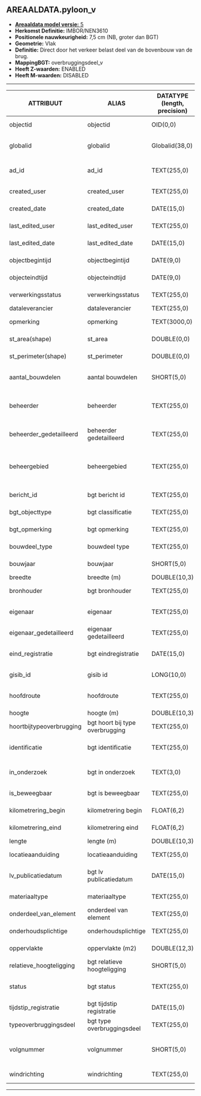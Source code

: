 ﻿## AREAALDATA.pyloon_v

* [__Areaaldata model versie:__ 5](https://provincienh.github.io/Leveren_Geoinformatie/dev/)
* __Herkomst Definitie:__ IMBOR/NEN3610
* __Positionele nauwkeurigheid:__ 7,5 cm (NB, groter dan BGT)
* __Geometrie:__ Vlak
* __Definitie:__ Direct door het verkeer belast deel van de bovenbouw van de brug.
* __MappingBGT:__ overbruggingsdeel_v
* __Heeft Z-waarden:__ ENABLED
* __Heeft M-waarden:__ DISABLED

***

|__ATTRIBUUT__                             |__ALIAS__                                     |__DATATYPE (length, precision)__       |__DEFINITIE__ (Oorsprong; Superklasse; Attribuuttype; Enumeratie/Referentie; Verwijzende sleutel; Standaard waarde; Definitie)|
|------                                    |------                                        |------                                 |-----    |
|objectid                                  |objectid                                      |OID(0,0)                               |PNH; AREAALDATA; Waarde wordt automatisch bepaald; ; ; Default: None; Intern ArcGIS Identificatienummer, aangemaakt door ArcGIS.
|globalid                                  |globalid                                      |Globalid(38,0)                         |PNH; AREAALDATA; Waarde wordt automatisch bepaald; ; ; Default: None; Elk object heeft een unieke GlobalID (Global Unique Identifier). Dit is een systeemveld van de ArcGIS software welke noodzakelijk is om een aantal functionaliteiten binnen deze software te kunnen gebruiken.
|ad_id                                     |ad_id                                         |TEXT(255,0)                            |PNH; AREAALDATA; GUID; ; ; Default: None; Uniek identificatienummer voor het object dat onveranderlijk is zolang het object bestaat in Areaaldata: in format 'AD.[GUID]'. Dit moet worden ingevuld door de aannemer.
|created_user                              |created_user                                  |TEXT(255,0)                            |PNH; AREAALDATA; Waarde wordt automatisch bepaald; ; ; Default: None; Naam van gebruiker die de rij heeft aangemaakt, gegenereerd door ArcGIS.
|created_date                              |created_date                                  |DATE(15,0)                             |PNH; AREAALDATA; Waarde wordt automatisch bepaald; ; ; Default: None; Datum waarop de rij aan de database is toegevoegd, gegenereerd door ArcGIS.
|last_edited_user                          |last_edited_user                              |TEXT(255,0)                            |PNH; AREAALDATA; Waarde wordt automatisch bepaald; ; ; Default: None; Naam van gebruiker die de laatste mutatie heeft doorgevoerd, gegenereerd door ArcGIS.
|last_edited_date                          |last_edited_date                              |DATE(15,0)                             |PNH; AREAALDATA; Waarde wordt automatisch bepaald; ; ; Default: None; Datum van de laatste mutatie, gegenereerd door ArcGIS.
|objectbegintijd                           |objectbegintijd                               |DATE(9,0)                              |PNH; AREAALDATA; Vrij invoerveld; ; ; Default: None; Datum waarop het object bij de bronhouder is ontstaan.
|objecteindtijd                            |objecteindtijd                                |DATE(9,0)                              |PNH; AREAALDATA; Vrij invoerveld; ; ; Default: None; Datum waarop het object bij de bronhouder niet meer geldig is.
|verwerkingsstatus                         |verwerkingsstatus                             |TEXT(255,0)                            |PNH; AREAALDATA; Enumeratie; keuzelijst [Verwerkingsstatus](../domeinen/Verwerkingsstatus.html); ; Default: None; Status van de gegevens.
|dataleverancier                           |dataleverancier                               |TEXT(255,0)                            |PNH; AREAALDATA; Vrij invoerveld; ; ; Default: None; Leverancier van de data.
|opmerking                                 |opmerking                                     |TEXT(3000,0)                           |PNH; AREAALDATA; Vrij invoerveld; ; ; Default: None; Algemene opmerking voor het object, zoals een omschrijving of toelichting.
|st_area(shape)                            |st_area                                       |DOUBLE(0,0)                            |PNH; AREAALDATA; Waarde wordt automatisch bepaald; ; ; Default: None; Oppervlakte van het beheerobject in m2.
|st_perimeter(shape)                       |st_perimeter                                  |DOUBLE(0,0)                            |PNH; AREAALDATA; Waarde wordt automatisch bepaald; ; ; Default: None; Omtrek van het beheerobject in meters.
|aantal_bouwdelen                          |aantal bouwdelen                              |SHORT(5,0)                             |PNH; Decompositie; Vrij invoerveld; ; ; Default: None; Indien een of meer dezelfde bouwdelen als een enkel bouwdeel mogen worden opgenomen, kan in dit attribuut worden aangegeven hoeveel bouwdelen het betreft. Let op: Enkel door PNH in te vullen
|beheerder                                 |beheerder                                     |TEXT(255,0)                            |IMBOR; Beheerd object; Enumeratie/Referentie; keuzelijst [BeheerdObjectBeheerder](../domeinen/BeheerdObjectBeheerder.html); ; Default: None; Een publiekrechtelijke instantie of (rechts)persoon die toeziet op de instandhouding van o.a. een object, kunstwerk of waterstaatswerk. De typen beheerder zijn conform de indeling in bronhouders (BGT).
|beheerder_gedetailleerd                   |beheerder gedetailleerd                       |TEXT(255,0)                            |IMBOR; Beheerd object; Enumeratie/Referentie; keuzelijst [BeheerdObjectBeheerderGedetailleerd](../domeinen/BeheerdObjectBeheerderGedetailleerd.html); ; Default: None; Nadere aanduiding van de beheerder van het beheerobject.
|beheergebied                              |beheergebied                                  |TEXT(255,0)                            |IMBOR; Beheerd object; Enumeratie/Referentie; keuzelijst [GCR_NAAM](../domeinen/GCR_NAAM.html); Verwijzende sleutel naar [gebiedscontractregio_v]; Default: None; De provincie heeft haar gebied in 8 gebieden opgesplitst. Amsterdam (gebied 8) is zelfstandig. Aanduiding van het beheergebied waarbinnen het beheerobject ligt. Bevat een verwijzende sleutel naar gebiedscontractregio_v (simpel). AD_ID foreign key. 
|bericht_id                                |bgt bericht id                                |TEXT(255,0)                            |PNH; Geo-object; Vrij invoerveld; ; ; Default: None; Nummer van het bericht dat PNH heeft verzonden naar LV. Dit mag niet worden ingevuld door de aannemer.
|bgt_objecttype                            |bgt classificatie                             |TEXT(255,0)                            |IMBOR; Geo-object; Enumeratie/Referentie; keuzelijst [BGTclassificatie](../domeinen/BGTclassificatie.html); ; Default: overbruggingsdeel_v; Specificatie van het BGT/IMGeo-object.
|bgt_opmerking                             |bgt opmerking                                 |TEXT(255,0)                            |IMBOR; Geo-object; Vrij invoerveld; ; ; Default: None; Opmerking die bij het object ten behoeve van de uitwisseling geplaatst kan worden speciaal voor de BGT-applicatie (Geovoorziening).
|bouwdeel_type                             |bouwdeel type                                 |TEXT(255,0)                            |PNH; Areaaldata; Enumeratie/Referentie; keuzelijst [typeKWbouwdeel](../domeinen/typeKWbouwdeel.html); ; Default: Pyloon; Type materiaal.
|bouwjaar                                  |bouwjaar                                      |SHORT(5,0)                             |PNH; Areaaldata; Vrij invoerveld; ; ; Default: None; Bouwjaar van het object. Deze kan afwijken van het jaar van aanleg, bijvoorbeeld wanneer een beheerobject hergebruikt wordt.
|breedte                                   |breedte (m)                                   |DOUBLE(10,3)                           |IMBOR; Kunstwerk; Vrij invoerveld; ; ; Default: None; Breedte van het beheerobject.
|bronhouder                                |bgt bronhouder                                |TEXT(255,0)                            |IMBOR; Geo-object; Enumeratie/Referentie; keuzelijst [Bronhouder](../domeinen/Bronhouder.html); ; Default: None; De bronhoudercode van het object.
|eigenaar                                  |eigenaar                                      |TEXT(255,0)                            |IMBOR; Beheerd object; Enumeratie/Referentie; keuzelijst [BeheerdObjectEigenaar](../domeinen/BeheerdObjectEigenaar.html); ; Default: None; (Rechts)persoon die het meest omvattend recht op een zaak heeft. De typen eigenaren zijn conform de indeling in bronhouders (BGT).
|eigenaar_gedetailleerd                    |eigenaar gedetailleerd                        |TEXT(255,0)                            |IMBOR; Beheerd object; Enumeratie/Referentie; keuzelijst [BeheerdObjectEigenaarGedetailleerd](../domeinen/BeheerdObjectEigenaarGedetailleerd.html); ; Default: None; Nadere aanduiding van de eigenaar van het beheerobject.
|eind_registratie                          |bgt eindregistratie                           |DATE(15,0)                             |IMBOR; Geo-object; Vrij invoerveld; ; ; Default: None; Eind van de periode waarop deze instantie van het object geldig is bij de bronhouder. Wanneer deze waarde niet is ingevuld is de instantie nog geldig.
|gisib_id                                  |gisib id                                      |LONG(10,0)                             |PNH; Areaaldata; Vrij invoerveld; ; ; Default: None; Uniek Identificatienummer beheer openbare ruimte (GISIB), wordt aangemaakt in GISIB en mag niet worden ingevuld door de aannemer.
|hoofdroute                                |hoofdroute                                    |TEXT(255,0)                            |PNH; Areaaldata; Enumeratie/Referentie; keuzelijst [Hoofdroute](../domeinen/Hoofdroute.html); Verwijzende sleutel naar [weg_v]; Default: None; Verwijzende sleutel naar weg_v (simpel); Naam van de hoofdroute waarbinnen het object ligt.
|hoogte                                    |hoogte (m)                                    |DOUBLE(10,3)                           |IMBOR; Kunstwerk; Vrij invoerveld; ; ; Default: None; Hoogte van het beheerobject in meters.
|hoortbijtypeoverbrugging                  |bgt hoort bij type overbrugging               |TEXT(255,0)                            |PNH; Kunstwerk; Enumeratie/Referentie; keuzelijst [HoortBijTypeOverbrugging](../domeinen/HoortBijTypeOverbrugging.html); ; Default: None; Nadere_classificatie_van_het_overbrugging_waar_het_overbruggingsdeel_een_onderdeel_van_is.
|identificatie                             |bgt identificatie                             |TEXT(255,0)                            |IMBOR; Object; GUID; ; ; Default: None; Uniek nummer van het object (GUID), een numerieke identificatie. Conform NEN3610 zijn identificatiecodes persistent: ze wijzigen niet gedurende de levensduur van een object. SVB identificatie
|in_onderzoek                              |bgt in onderzoek                              |TEXT(3,0)                              |IMBOR; Geo-object; Enumeratie/Referentie; keuzelijst [JaNeeOnbekend](../domeinen/JaNeeOnbekend.html); ; Default: None; Een aanduiding waarmee wordt aangegeven dat een onderzoek wordt uitgevoerd naar de juistheid van een of meer gegevens van het betreffende object.
|is_beweegbaar                             |bgt is beweegbaar                             |TEXT(255,0)                            |PNH; Geo-object; Enumeratie/Referentie; keuzelijst [JaNeeOnbekend](../domeinen/JaNeeOnbekend.html); ; Default: None; Aanduiding of de brug waar het overbruggingsdeel bij hoort al dan niet beweegbaar is.
|kilometrering_begin                       |kilometrering begin                           |FLOAT(6,2)                             |IMBOR; Beweegbare brug; Vrij invoerveld; ; ; Default: None; Kilometrering alleen bij kunstwerken die langs een weg liggen-eind
|kilometrering_eind                        |kilometrering eind                            |FLOAT(6,2)                             |IMBOR; Beweegbare brug; Vrij invoerveld; ; ; Default: None; Kilometrering alleen bij kunstwerken die langs een weg liggen-eind
|lengte                                    |lengte (m)                                    |DOUBLE(10,3)                           |IMBOR; Kunstwerk; Vrij invoerveld; ; ; Default: None; Lengte van het beheerobject in meters.
|locatieaanduiding                         |locatieaanduiding                             |TEXT(255,0)                            |PNH; Decompositie; Enumeratie/Referentie; keuzelijst [Locatieaanduiding](../domeinen/Locatieaanduiding.html); ; Default: None; Om de locatie van verschillende bouwdelen aan te duiden waar volgnr en windrichting niet volstaan
|lv_publicatiedatum                        |bgt lv publicatiedatum                        |DATE(15,0)                             |IMBOR; Geo-object; Waarde wordt automatisch bepaald; ; ; Default: None; Datum en tijdstip waarop de Landelijke voorziening het object heeft opgenomen. Dit mag niet worden ingevuld door de aannemer.
|materiaaltype                             |materiaaltype                                 |TEXT(255,0)                            |PNH; Areaaldata; Enumeratie/Referentie; keuzelijst [Materiaaltype](../domeinen/Materiaaltype.html); ; Default: None; Materiaal waaruit het object is opgebouwd.
|onderdeel_van_element                     |onderdeel van element                         |TEXT(255,0)                            |PNH; Decompositie; Vrij invoerveld; ; ; Default: None; Verwijzende sleutel naar kwelement_tbl  (simpel); Featureclass is een element van
|onderhoudsplichtige                       |onderhoudsplichtige                           |TEXT(255,0)                            |IMBOR; Beheerd object; Enumeratie/Referentie; keuzelijst [BeheerdObjectOnderhoudsplichtige](../domeinen/BeheerdObjectOnderhoudsplichtige.html); ; Default: None; Organisatie die verantwoordelijk is voor het onderhoud van het beheerobject.
|oppervlakte                               |oppervlakte (m2)                              |DOUBLE(12,3)                           |IMBOR; Kunstwerk; Vrij invoerveld; ; ; Default: None; Oppervlakte van het beheerobject in m2, overgenomen van BGT/IMGeo.
|relatieve_hoogteligging                   |bgt relatieve hoogteligging                   |SHORT(5,0)                             |IMBOR; Geo-object; Vrij invoerveld; ; ; Default: None; Aanduiding voor de relatieve hoogte van het beheerobject.
|status                                    |bgt status                                    |TEXT(255,0)                            |IMBOR; Geo-object; Enumeratie/Referentie; keuzelijst [BGTstatus](../domeinen/BGTstatus.html); ; Default: None; Status van het Beheerobject in het inwinningsproces van de geometrie. Wordt gebruikt voor schets- en definitieve geometrie.
|tijdstip_registratie                      |bgt tijdstip registratie                      |DATE(15,0)                             |IMBOR; Geo-object; Waarde wordt automatisch bepaald; ; ; Default: None; Tijdstip waarop deze versie van het informatieobject is opgenomen in de registratie.
|typeoverbruggingsdeel                     |bgt type overbruggingsdeel                    |TEXT(255,0)                            |IMBOR; Pyloon; Enumeratie/Referentie; keuzelijst [OverbruggingsdeelType](../domeinen/OverbruggingsdeelType.html); ; Default: pyloon; Het soort onderdeel van de brugconstructie.
|volgnummer                                |volgnummer                                    |SHORT(5,0)                             |PNH; Decompositie; Vrij invoerveld; ; ; Default: None; Indien een reeks van dezelfde bouwdelen voorkomen dan dienen deze worden met een volgnummer te worden geduid. De nummering dient logischerwijs te worden gestart met noord georiënteerde item als eerste te benoemen en vervolgens de daaropvolgende items door te nummeren met de klok mee
|windrichting                              |windrichting                                  |TEXT(255,0)                            |PNH; Decompositie; Enumeratie/Referentie; keuzelijst [WINDRICHTING](../domeinen/WINDRICHTING.html); ; Default: None; Om de locatie van verschillende bouwdelen aan te duiden

***

